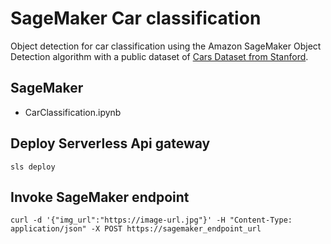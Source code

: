 # SageMaker Car classification

Object detection for car classification using the Amazon SageMaker Object Detection algorithm with a public dataset of [Cars Dataset from Stanford](http://ai.stanford.edu/~jkrause/cars/car_dataset.html).

## SageMaker

- CarClassification.ipynb

## Deploy Serverless Api gateway

```
sls deploy
```

## Invoke SageMaker endpoint

```
curl -d '{"img_url":"https://image-url.jpg"}' -H "Content-Type: application/json" -X POST https://sagemaker_endpoint_url
```
